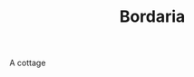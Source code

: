 ---
title: Bordaria
letter: B
permalink: "/definitions/bld-bordaria.html"
body: A cottage
published_at: '2018-07-07'
source: Black's Law Dictionary 2nd Ed (1910)
layout: post
---